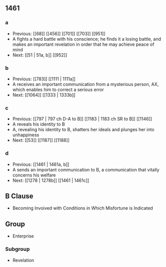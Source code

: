 ## 1461
### a
- Previous: [[68]] [[456]] [[701]] [[703]] [[951]] 
- A fights a hard battle with his conscience; he finds it a losing battle, and makes an important revelation in order that he may achieve peace of mind
- Next: [[51 | 51a, b]] [[952]] 

### b
- Previous: [[783]] [[1111 | 1111a]] 
- A receives an important communication from a mysterious person, AX, which enables him to correct a serious error
- Next: [[1064]] [[1333 | 1333b]] 

### c
- Previous: [[797 | 797 ch D-A to B]] [[1183 | 1183 ch SR to B]] [[1146]] 
- A reveals his identity to B
- A, revealing his identity to B, shatters her ideals and plunges her into unhappiness
- Next: [[53]] [[1187]] [[1188]] 

### d
- Previous: [[1461 | 1461a, b]] 
- A sends an important communication to B, a communication that vitally concerns his welfare
- Next: [[1278 | 1278b]] [[1461 | 1461c]] 

## B Clause
- Becoming Invoived with Conditions in Which Misfortune is Indicated

## Group
- Enterprise

### Subgroup
- Revelation

